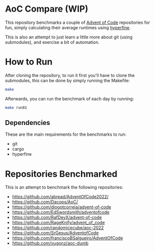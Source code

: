 # AoC Compare (WIP)

This repository benchmarks a couple of [Advent of Code](https://adventofcode.com/) repositories for fun, simply calculating their average runtimes using [hyperfine](https://lib.rs/crates/hyperfine).

This is also an attempt to just learn a little more about git (using submodules), and exercise a bit of automation.

# How to Run
After cloning the repository, to run it first you'll have to clone the submodules, this can be done by simply running the Makefile:
```bash 
make
```
Afterwards, you can run the benchmark of each day by running:
```bash
make run01
```


## Dependencies
These are the main requirements for the benchmarks to run:
* git
* cargo
* hyperfine

# Repositories Benchmarked
This is an attempt to benchmark the following repositories:
* https://github.com/abread/AdventOfCode2022/
* https://github.com/Dacops/AoC/
* https://github.com/diogotcorreia/advent-of-code
* https://github.com/EdSwordsmith/adventofcode
* https://github.com/RafDevX/advent-of-code
* https://github.com/RageKnify/advent_of_code
* https://github.com/randomicecube/aoc-2022
* https://github.com/SrGesus/AdventofCode
* https://github.com/franciscoBSalgueiro/AdventOfCode
* https://github.com/vugonz/aoc-dumb
